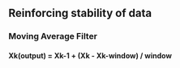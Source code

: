## Reinforcing stability of data
### Moving Average Filter 
#### Xk(output) = Xk-1 + (Xk - Xk-window) / window
